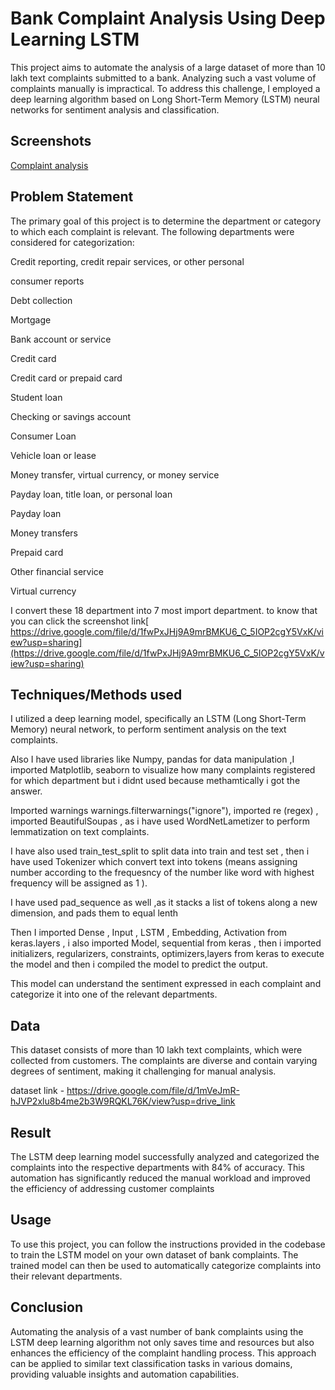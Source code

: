 
# Bank Complaint Analysis Using Deep Learning LSTM

This project aims to automate the analysis of a large dataset of more than 10 lakh text complaints submitted to a bank. Analyzing such a vast volume of complaints manually is impractical. To address this challenge, I employed a deep learning algorithm based on Long Short-Term Memory (LSTM) neural networks for sentiment analysis and classification.

## Screenshots

[Complaint analysis](https://drive.google.com/file/d/10egNGxW2IJiZPqAYjym_rsRfxQFxkDKO/view?usp=drive_link)


## Problem Statement

The primary goal of this project is to determine the department or category to which each complaint is relevant. The following departments were considered for categorization:

Credit reporting, credit repair services, or other personal 

consumer reports

Debt collection

Mortgage

Bank account or service

Credit card

Credit card or prepaid card

Student loan

Checking or savings account

Consumer Loan

Vehicle loan or lease

Money transfer, virtual currency, or money service

Payday loan, title loan, or personal loan

Payday loan

Money transfers

Prepaid card

Other financial service

Virtual currency

I convert these 18 department into 7 most import department.
to know that you can click the screenshot link[ https://drive.google.com/file/d/1fwPxJHj9A9mrBMKU6_C_5IOP2cgY5VxK/view?usp=sharing](https://drive.google.com/file/d/1fwPxJHj9A9mrBMKU6_C_5IOP2cgY5VxK/view?usp=sharing)
## Techniques/Methods used
I utilized a deep learning model, specifically an LSTM (Long Short-Term Memory) neural network, to perform sentiment analysis on the text complaints.

Also I have used libraries like Numpy, pandas for data manipulation ,I imported Matplotlib, seaborn to visualize how many complaints registered for which department but i didnt used because methamtically i got the answer.

Imported warnings warnings.filterwarnings("ignore"), imported re (regex) , imported BeautifulSoupas , as i have used WordNetLametizer to perform lemmatization on text complaints.

I have also used train_test_split to split data into train and test set , then i have used Tokenizer which convert text into tokens (means assigning number according to the frequesncy of the number like word with highest frequency will be assigned as 1 ).

I have used pad_sequence as well ,as it stacks a list of tokens along a new dimension, and pads them to equal lenth 

Then I imported Dense , Input , LSTM , Embedding, Activation from keras.layers , i also imported Model, sequential from keras , then i imported initializers, regularizers, constraints, optimizers,layers from keras to execute the model and then i compiled the model  to predict the output.

This model can understand the sentiment expressed in each complaint and categorize it into one of the relevant departments.
## Data
This dataset consists of more than 10 lakh text complaints, which were collected from customers. The complaints are diverse and contain varying degrees of sentiment, making it challenging for manual analysis.

dataset link -  https://drive.google.com/file/d/1mVeJmR-hJVP2xlu8b4me2b3W9RQKL76K/view?usp=drive_link
## Result
The LSTM deep learning model successfully analyzed and categorized the complaints into the respective departments with 84% of accuracy. This automation has significantly reduced the manual workload and improved the efficiency of addressing customer complaints
## Usage 
To use this project, you can follow the instructions provided in the codebase to train the LSTM model on your own dataset of bank complaints. The trained model can then be used to automatically categorize complaints into their relevant departments.
## Conclusion
Automating the analysis of a vast number of bank complaints using the LSTM deep learning algorithm not only saves time and resources but also enhances the efficiency of the complaint handling process. This approach can be applied to similar text classification tasks in various domains, providing valuable insights and automation capabilities.





